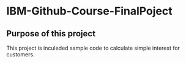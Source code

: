 # IBM-Github-Course-FinalPoject

## Purpose of this project
This project is inculeded sample code to calculate simple interest for customers.
